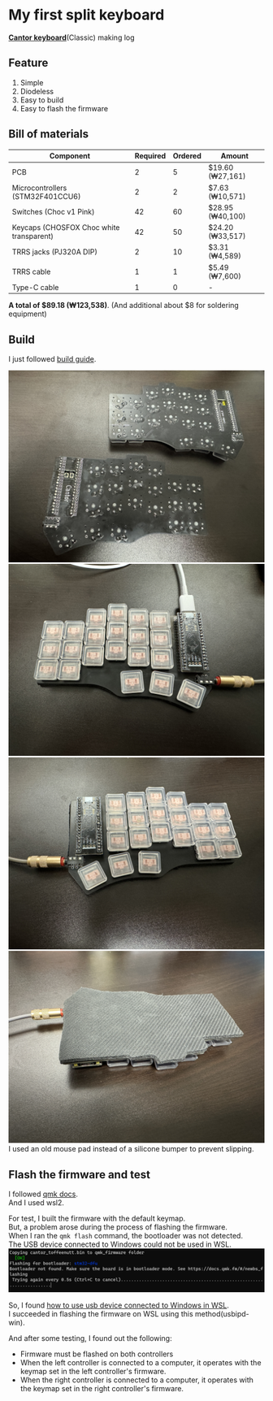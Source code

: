 # My first split keyboard
[**Cantor keyboard**](https://github.com/diepala/cantor)(Classic) making log

## Feature
1. Simple
2. Diodeless
3. Easy to build
4. Easy to flash the firmware

## Bill of materials
  |Component|Required|Ordered|Amount|
  |-|-|-|-|
  |PCB|2|5|$19.60 (₩27,161)|
  |Microcontrollers (STM32F401CCU6)|2|2|$7.63 (₩10,571)|
  |Switches (Choc v1 Pink)|42|60|$28.95 (₩40,100)|
  |Keycaps (CHOSFOX Choc white transparent)|42|50|$24.20 (₩33,517)|
  |TRRS jacks (PJ320A DIP)|2|10|$3.31 (₩4,589)|
  |TRRS cable|1|1|$5.49 (₩7,600)|
  |Type-C cable|1|0|-|

**A total of $89.18 (₩123,538)**. (And additional about $8 for soldering equipment)

## Build
I just followed [build guide](https://github.com/diepala/cantor/blob/main/doc/build_guide.md).  

![picture/back.jpg](picture/back.jpg)
![picture/left.jpg](picture/left.jpg)
![picture/right.jpg](picture/right.jpg)
![picture/back_pad.jpg](picture/back_pad.jpg)  
I used an old mouse pad instead of a silicone bumper to prevent slipping.  

## Flash the firmware and test
I followed [qmk docs](https://docs.qmk.fm/#/newbs).  
And I used wsl2.  

For test, I built the firmware with the default keymap.  
But, a problem arose during the process of flashing the firmware.  
When I ran the `qmk flash` command, the bootloader was not detected.  
The USB device connected to Windows could not be used in WSL.  
![picture/Bootloader_not_found.png](picture/Bootloader_not_found.png)

So, I found [how to use usb device connected to Windows in WSL](https://learn.microsoft.com/en-US/windows/wsl/connect-usb).  
I succeeded in flashing the firmware on WSL using this method(usbipd-win).  

And after some testing, I found out the following:  
- Firmware must be flashed on both controllers
- When the left controller is connected to a computer, it operates with the keymap set in the left controller's firmware.
- When the right controller is connected to a computer, it operates with the keymap set in the right controller's firmware.
